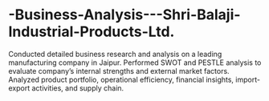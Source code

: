 # -Business-Analysis---Shri-Balaji-Industrial-Products-Ltd.
 Conducted detailed business research and analysis on a leading manufacturing company in Jaipur. Performed SWOT and PESTLE analysis to evaluate company’s internal strengths and external market factors. Analyzed product portfolio, operational efficiency, financial insights, import-export activities, and supply chain. 
